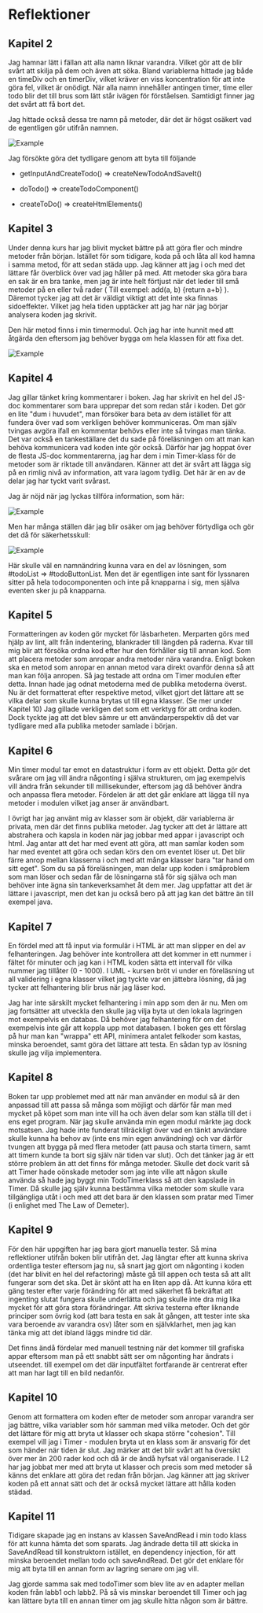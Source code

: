 # Reflektioner

## Kapitel 2

Jag hamnar lätt i fällan att alla namn liknar varandra. Vilket gör att de blir svårt att skilja på dem och även att söka. Bland variablerna hittade jag både en timeDiv och en timerDiv, vilket kräver en viss koncentration för att inte göra fel, vilket är onödigt. När alla namn innehåller antingen timer, time eller todo blir det till brus som lätt står ivägen för förståelsen. Samtidigt finner jag det svårt att få bort det.

Jag hittade också dessa tre namn på metoder, där det är högst osäkert vad de egentligen gör utifrån namnen.

![Example](./todoWithTimer//img_test/namngivning_exempel_50.png)

Jag försökte göra det tydligare genom att byta till följande

- getInputAndCreateTodo()  =>  createNewTodoAndSaveIt()

- doTodo()  =>  createTodoComponent()

- createToDo()  =>  createHtmlElements()

## Kapitel 3

Under denna kurs har jag blivit mycket bättre på att göra fler och mindre metoder från början. Istället för som tidigare, koda på och låta all kod hamna i samma metod, för att sedan städa upp. Jag känner att jag i och med det lättare får överblick över vad jag håller på med. Att metoder ska göra bara en sak är en bra tanke, men jag är inte helt förtjust när det leder till små metoder på en eller två rader ( Till exempel: add(a, b) {return a+b} ). Däremot tycker jag att det är väldigt viktigt att det inte ska finnas sidoeffekter. Vilket jag hela tiden upptäcker att jag har när jag börjar analysera koden jag skrivit.

Den här metod finns i min timermodul. Och jag har inte hunnit med att åtgärda den eftersom jag behöver bygga om hela klassen för att fixa det.

![Example](./todoWithTimer/img_test/side_effect_example.png)

## Kapitel 4

Jag gillar tänket kring kommentarer i boken. Jag har skrivit en hel del JS-doc kommentarer som bara upprepar det som redan står i koden. Det gör en lite "dum i huvudet", man försöker bara beta av dem istället för att fundera över vad som verkligen behöver kommuniceras. Om man själv tvingas avgöra ifall en kommentar behövs eller inte så tvingas man tänka. Det var också en tankeställare det du sade på föreläsningen om att man kan behöva kommunicera vad koden inte gör också. Därför har jag hoppat över de flesta JS-doc kommentarerna, jag har dem i min Timer-klass för de metoder som är riktade till användaren. Känner att det är svårt att lägga sig på en rimlig nivå av information, att vara lagom tydlig. Det här är en av de delar jag har tyckt varit svårast.

Jag är nöjd när jag lyckas tillföra information, som här: 

![Example](./todoWithTimer/img_test/kommentarer.png)

Men har många ställen där jag blir osäker om jag behöver förtydliga och gör det då för säkerhetsskull:

![Example](./todoWithTimer/img_test/kommentarer2.png)

Här skulle väl en namnändring kunna vara en del av lösningen, som  #todoList => #todoButtonList. Men det är egentligen inte sant för lyssnaren sitter på hela todocomponenten och inte på knapparna i sig, men själva eventen sker ju på knapparna.

## Kapitel 5

Formatteringen av koden gör mycket för läsbarheten. Merparten görs med hjälp av lint, allt från indentering, blankrader till längden på raderna. Kvar till mig blir att försöka ordna kod efter hur den förhåller sig till annan kod. Som att placera metoder som anropar andra metoder nära varandra. Enligt boken ska en metod som anropar en annan metod vara direkt ovanför denna så att man kan följa anropen. Så jag testade att ordna om Timer modulen efter detta. Innan hade jag odnat metoderna med de publika metoderna överst. Nu är det formatterat efter respektive metod, vilket gjort det lättare att se vilka delar som skulle kunna brytas ut till egna klasser. (Se mer under Kapitel 10) Jag gillade verkligen det som ett verktyg för att ordna koden. Dock tyckte jag att det blev sämre ur ett användarperspektiv då det var tydligare med alla publika metoder samlade i början. 

## Kapitel 6

Min timer modul tar emot en datastruktur i form av ett objekt. Detta gör det svårare om jag vill ändra någonting i själva strukturen, om jag exempelvis vill ändra från sekunder till millisekunder, eftersom jag då behöver ändra och anpassa flera metoder. Fördelen är att det går enklare att lägga till nya metoder i modulen vilket jag anser är användbart. 

I övrigt har jag använt mig av klasser som är objekt, där variablerna är privata, men där det finns publika metoder. Jag tycker att det är lättare att abstrahera och kapsla in koden när jag jobbar med appar i javascript och html. Jag antar att det har med event att göra, att man samlar koden som har med eventet att göra och sedan körs den om eventet löser ut. Det blir färre anrop mellan klasserna i och med att många klasser bara "tar hand om sitt eget". Som du sa på föreläsningen, man delar upp koden i småproblem som man löser och sedan får de lösningarna stå för sig själva och man behöver inte ägna sin tankeverksamhet åt dem mer. Jag uppfattar att det är lättare i javascript, men det kan ju också bero på att jag kan det bättre än till exempel java.

## Kapitel 7

En fördel med att få input via formulär i HTML är att man slipper en del av felhanteringen. Jag behöver inte kontrollera att det kommer in ett nummer i fältet för minuter och jag kan i HTML koden sätta ett intervall för vilka nummer jag tillåter (0 - 1000). I UML - kursen bröt vi under en föreläsning ut all validering i egna klasser vilket jag tyckte var en jättebra lösning, då jag tycker att felhantering blir brus när jag läser kod. 

Jag har inte särskilt mycket felhantering i min app som den är nu. Men om jag fortsätter att utveckla den skulle jag vilja byta ut den lokala lagringen mot exempelvis en databas. Då behöver jag felhantering för om det exempelvis inte går att koppla upp mot databasen. I boken ges ett förslag på hur man kan "wrappa" ett API, minimera antalet felkoder som kastas, minska beroendet, samt göra det lättare att testa. En sådan typ av lösning skulle jag vilja implementera.

## Kapitel 8

Boken tar upp problemet med att när man använder en modul så är den anpassad till att passa så många som möjligt och därför får man med mycket på köpet som man inte vill ha och även delar som kan ställa till det i ens eget program. När jag skulle använda min egen modul märkte jag dock motsatsen. Jag hade inte funderat tillräckligt över vad en tänkt användare skulle kunna ha behov av (inte ens min egen användning) och var därför tvungen att bygga på med flera metoder (att pausa och starta timern, samt att timern kunde ta bort sig själv när tiden var slut). Och det tänker jag är ett större problem än att det finns för många metoder. Skulle det dock varit så att Timer hade oönskade metoder som jag inte ville att någon skulle använda så hade jag byggt min TodoTimerklass så att den kapslade in Timer. Då skulle jag själv kunna bestämma vilka metoder som skulle vara tillgängliga utåt i och med att det bara är den klassen som pratar med Timer (i enlighet med The Law of Demeter).


## Kapitel 9

För den här uppgiften har jag bara gjort manuella tester. Så mina reflektioner utifrån boken blir utifrån det. Jag längtar efter att kunna skriva ordentliga tester eftersom jag nu, så snart jag gjort om någonting i koden (det har blivit en hel del refactoring) måste gå till appen och testa så att allt fungerar som det ska. Det är skönt att ha en liten app då. Att kunna köra ett gäng tester efter varje förändring för att med säkerhet få bekräftat att ingenting slutat fungera skulle underlätta och jag skulle inte dra mig lika mycket för att göra stora förändringar. Att skriva testerna efter liknande principer som övrig kod (att bara testa en sak åt gången, att tester inte ska vara beroende av varandra osv) låter som en självklarhet, men jag kan tänka mig att det ibland läggs mindre tid där.

Det finns ändå fördelar med manuell testning när det kommer till grafiska appar eftersom man på ett snabbt sätt ser om någonting har ändrats i utseendet. till exempel om det där inputfältet fortfarande är centrerat efter att man har lagt till en bild nedanför.

## Kapitel 10
 
Genom att formattera om koden efter de metoder som anropar varandra ser jag bättre, vilka variabler som hör samman med vilka metoder. 
Och det gör det lättare för mig att bryta ut klasser och skapa större "cohesion". Till exempel vill jag i Timer - modulen bryta ut en klass som är ansvarig för det som händer när tiden är slut. Jag märker att det blir svårt att ha översikt över mer än 200 rader kod och då är de ändå hyfsat väl organiserade. I L2 har jag jobbat mer med att bryta ut klasser och precis som med metoder så känns det enklare att göra det redan från början. Jag känner att jag skriver koden på ett annat sätt och det är också mycket lättare att hålla koden städad.

## Kapitel 11

Tidigare skapade jag en instans av klassen SaveAndRead i min todo klass för att kunna hämta det som sparats. Jag ändrade detta till att skicka in SaveAndRead till konstruktorn istället, en dependency injection, för att minska beroendet mellan todo och saveAndRead. Det gör det enklare för mig att byta till en annan form av lagring senare om jag vill.

Jag gjorde samma sak med todoTimer som blev lite av en adapter mellan koden från labb1 och labb2.
På så vis minskar beroendet till Timer och jag kan lättare byta till en annan timer om jag skulle hitta någon som är bättre.
